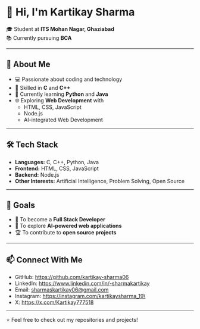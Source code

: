 # 👋 Hi, I'm Kartikay Sharma  

🎓 Student at **ITS Mohan Nagar, Ghaziabad**  
📚 Currently pursuing **BCA**  

---

## 🚀 About Me  
- 💻 Passionate about coding and technology  
- 🌟 Skilled in **C** and **C++**  
- 📖 Currently learning **Python** and **Java**  
- 🌐 Exploring **Web Development** with  
  - HTML, CSS, JavaScript  
  - Node.js  
  - AI-integrated Web Development  

---

## 🛠️ Tech Stack  

- **Languages:** C, C++, Python, Java  
- **Frontend:** HTML, CSS, JavaScript  
- **Backend:** Node.js  
- **Other Interests:** Artificial Intelligence, Problem Solving, Open Source  

---

## 📌 Goals  
- 🚀 To become a **Full Stack Developer**  
- 🤖 To explore **AI-powered web applications**  
- 🏆 To contribute to **open source projects**  

---

## 📫 Connect With Me  
- GitHub: https://github.com/kartikay-sharma06 
- LinkedIn: https://www.linkedin.com/in/-sharmakartikay  
- Email: sharmaskartikay06@gmail.com  
- Instagram: https://instagram.com/kartikaysharma_19\
- X: https://x.com/Kartikay777518

---
⭐ Feel free to check out my repositories and projects!
